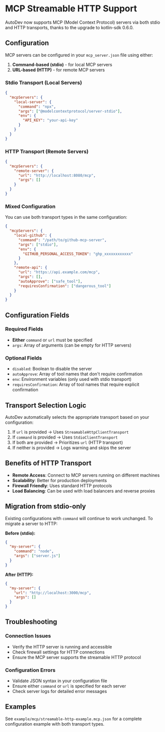 # MCP Streamable HTTP Support

AutoDev now supports MCP (Model Context Protocol) servers via both stdio and HTTP transports, thanks to the upgrade to kotlin-sdk 0.6.0.

## Configuration

MCP servers can be configured in your `mcp_server.json` file using either:

1. **Command-based (stdio)** - for local MCP servers
2. **URL-based (HTTP)** - for remote MCP servers

### Stdio Transport (Local Servers)

```json
{
  "mcpServers": {
    "local-server": {
      "command": "npx",
      "args": ["@modelcontextprotocol/server-stdio"],
      "env": {
        "API_KEY": "your-api-key"
      }
    }
  }
}
```

### HTTP Transport (Remote Servers)

```json
{
  "mcpServers": {
    "remote-server": {
      "url": "http://localhost:8080/mcp",
      "args": []
    }
  }
}
```

### Mixed Configuration

You can use both transport types in the same configuration:

```json
{
  "mcpServers": {
    "local-github": {
      "command": "/path/to/github-mcp-server",
      "args": ["stdio"],
      "env": {
        "GITHUB_PERSONAL_ACCESS_TOKEN": "ghp_xxxxxxxxxxxx"
      }
    },
    "remote-api": {
      "url": "https://api.example.com/mcp",
      "args": [],
      "autoApprove": ["safe_tool"],
      "requiresConfirmation": ["dangerous_tool"]
    }
  }
}
```

## Configuration Fields

### Required Fields

- **Either** `command` or `url` must be specified
- `args`: Array of arguments (can be empty for HTTP servers)

### Optional Fields

- `disabled`: Boolean to disable the server
- `autoApprove`: Array of tool names that don't require confirmation
- `env`: Environment variables (only used with stdio transport)
- `requiresConfirmation`: Array of tool names that require explicit confirmation

## Transport Selection Logic

AutoDev automatically selects the appropriate transport based on your configuration:

1. If `url` is provided → Uses `StreamableHttpClientTransport`
2. If `command` is provided → Uses `StdioClientTransport`
3. If both are provided → Prioritizes `url` (HTTP transport)
4. If neither is provided → Logs warning and skips the server

## Benefits of HTTP Transport

- **Remote Access**: Connect to MCP servers running on different machines
- **Scalability**: Better for production deployments
- **Firewall Friendly**: Uses standard HTTP protocols
- **Load Balancing**: Can be used with load balancers and reverse proxies

## Migration from stdio-only

Existing configurations with `command` will continue to work unchanged. To migrate a server to HTTP:

**Before (stdio):**
```json
{
  "my-server": {
    "command": "node",
    "args": ["server.js"]
  }
}
```

**After (HTTP):**
```json
{
  "my-server": {
    "url": "http://localhost:3000/mcp",
    "args": []
  }
}
```

## Troubleshooting

### Connection Issues

- Verify the HTTP server is running and accessible
- Check firewall settings for HTTP connections
- Ensure the MCP server supports the streamable HTTP protocol

### Configuration Errors

- Validate JSON syntax in your configuration file
- Ensure either `command` or `url` is specified for each server
- Check server logs for detailed error messages

## Examples

See `example/mcp/streamable-http-example.mcp.json` for a complete configuration example with both transport types.
